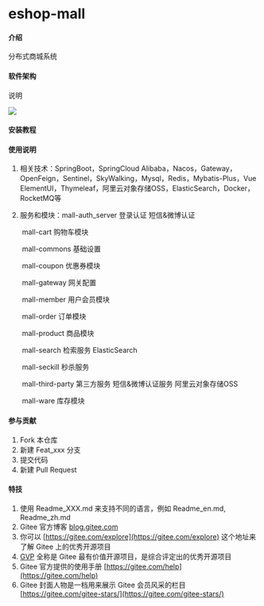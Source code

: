 # eshop-mall

#### 介绍
分布式商城系统

#### 软件架构
说明

![](https://eshopping-mall.oss-cn-hangzhou.aliyuncs.com/project/architecture.png)


#### 安装教程

#### 使用说明

1. 相关技术：SpringBoot，SpringCloud Alibaba，Nacos，Gateway，OpenFeign，Sentinel，SkyWalking，Mysql，Redis，Mybatis-Plus，Vue ElementUI，Thymeleaf，阿里云对象存储OSS，ElasticSearch，Docker，RocketMQ等

2. 服务和模块：mall-auth_server    登录认证    短信&微博认证

   ​		    		   mall-cart    购物车模块

   ​					   mall-commons    基础设置

   ​					   mall-coupon    优惠券模块

   ​					   mall-gateway    网关配置

   ​					   mall-member     用户会员模块

   ​					   mall-order    订单模块

   ​					   mall-product    商品模块

   ​					   mall-search    检索服务  ElasticSearch

   ​					   mall-seckill    秒杀服务

   ​					   mall-third-party    第三方服务 短信&微博认证服务   阿里云对象存储OSS

   ​					   mall-ware    库存模块

#### 参与贡献

1.  Fork 本仓库
2.  新建 Feat_xxx 分支
3.  提交代码
4.  新建 Pull Request


#### 特技

1.  使用 Readme\_XXX.md 来支持不同的语言，例如 Readme\_en.md, Readme\_zh.md
2.  Gitee 官方博客 [blog.gitee.com](https://blog.gitee.com)
3.  你可以 [https://gitee.com/explore](https://gitee.com/explore) 这个地址来了解 Gitee 上的优秀开源项目
4.  [GVP](https://gitee.com/gvp) 全称是 Gitee 最有价值开源项目，是综合评定出的优秀开源项目
5.  Gitee 官方提供的使用手册 [https://gitee.com/help](https://gitee.com/help)
6.  Gitee 封面人物是一档用来展示 Gitee 会员风采的栏目 [https://gitee.com/gitee-stars/](https://gitee.com/gitee-stars/)
